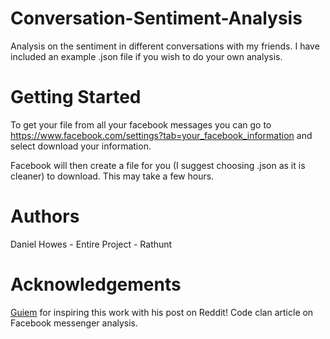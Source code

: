 # Conversation-Sentiment-Analysis
Analysis on the sentiment in different conversations with my friends.
I have included an example .json file if you wish to do your own analysis.
# Getting Started 
To get your file from all your facebook messages you can go to https://www.facebook.com/settings?tab=your_facebook_information and select download your information.

Facebook will then create a file for you (I suggest choosing .json as it is cleaner) to download. This may take a few hours.

# Authors 
Daniel Howes - Entire Project - Rathunt 

# Acknowledgements 
[Guiem](https://github.com/guiem) for inspiring this work with his post on Reddit!
Code clan article on Facebook messenger analysis.
